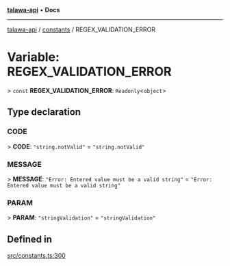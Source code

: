 [**talawa-api**](../../README.md) • **Docs**

***

[talawa-api](../../modules.md) / [constants](../README.md) / REGEX\_VALIDATION\_ERROR

# Variable: REGEX\_VALIDATION\_ERROR

\> `const` **REGEX\_VALIDATION\_ERROR**: `Readonly`\<`object`\>

## Type declaration

### CODE

\> **CODE**: `"string.notValid"` = `"string.notValid"`

### MESSAGE

\> **MESSAGE**: `"Error: Entered value must be a valid string"` = `"Error: Entered value must be a valid string"`

### PARAM

\> **PARAM**: `"stringValidation"` = `"stringValidation"`

## Defined in

[src/constants.ts:300](https://github.com/PalisadoesFoundation/talawa-api/blob/c952c7a3bfd4b8b910fbae10313f5402ade5a9d4/src/constants.ts#L300)
